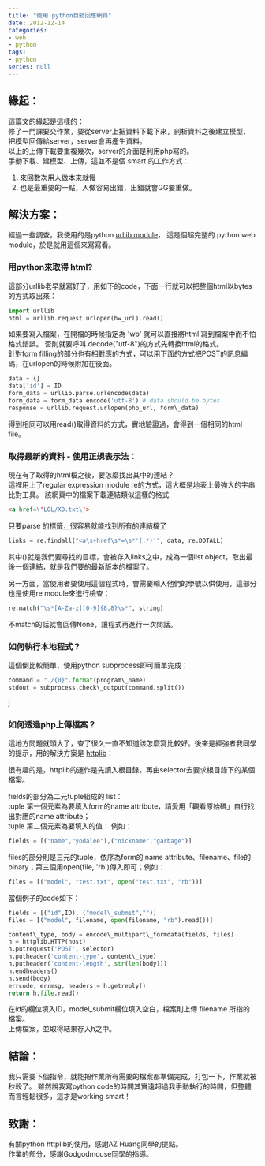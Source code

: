 ```yaml
---
title: "使用 python自動回應網頁"
date: 2012-12-14
categories:
- web
- python
tags:
- python
series: null
---
```


##  緣起：

這篇文的緣起是這樣的：  
修了一門課要交作業，要從server上把資料下載下來，剖析資料之後建立模型，把模型回傳給server，server會再產生資料。  
以上的上傳下載要重複幾次，server的介面是利用php寫的。  
手動下載、建模型、上傳，這並不是個 smart 的工作方式：  
1. 來回數次用人做本來就慢
2. 也是最重要的一點，人做容易出錯，出錯就會GG要重做。
<!--more-->

## 解決方案：

經過一些調查，我使用的是python [urllib module](http://docs.python.org/3/howto/urllib2.html)，
這是個超完整的 python web module，於是就用這個來寫寫看。  

### 用python來取得 html?  
這部分urllib老早就寫好了，用如下的code，下面一行就可以把整個html以bytes的方式取出來：   
```python
import urllib
html = urllib.request.urlopen(hw_url).read()  
```
如果要寫入檔案，在開檔的時候指定為 'wb' 就可以直接將html 寫到檔案中而不怕格式錯誤。 
否則就要呼叫.decode("utf-8")的方式先轉換html的格式。  
針對form filling的部分也有相對應的方式，可以用下面的方式把POST的訊息編碼，在urlopen的時候附加在後面。  
```python
data = {}  
data['id'] = ID  
form_data = urllib.parse.urlencode(data)  
form_data = form_data.encode('utf-8') # data should be bytes  
response = urllib.request.urlopen(php_url, form\_data)
```
得到相同可以用read()取得資料的方式，實地驗證過，會得到一個相同的html file。  

### 取得最新的資料 - 使用正規表示法：  
現在有了取得的html檔之後，要怎麼找出其中的連結？   
這裡用上了regular expression module re的方式，這大概是地表上最強大的字串比對工具。 該網頁中的檔案下載連結類似這樣的格式  
```html
<a href=\'LOL/XD.txt\'>
```

只要parse <a href>的標籤，很容易就能找到所有的連結檔了  
```python
links = re.findall("<a\s+href\s*=\s*'(.*)'", data, re.DOTALL)
```
其中()就是我們要尋找的目標，會被存入links之中，成為一個list object，取出最後一個連結，就是我們要的最新版本的檔案了。  

另一方面，當使用者要使用這個程式時，會需要輸入他們的學號以供使用，這部分也是使用re module來進行檢查：  
```python
re.match("\s*[A-Za-z][0-9]{8,8}\s*", string)
```
不match的話就會回傳None，讓程式再進行一次問話。  

### 如何執行本地程式？  
這個倒比較簡單，使用python subprocess即可簡單完成：  
```python
command = "./{0}".format(program\_name)  
stdout = subprocess.check\_output(command.split())   
```
j
### 如何透過php上傳檔案？

這地方問題就頭大了，查了很久一直不知道該怎麼寫比較好。後來是經強者我同學的提示，用的解決方案是 [httplib](http://stackoverflow.com/questions/1270518/python-standard-library-to-post-multipart-form-data-encoded-data)：  

很有趣的是，httplib的運作是先讀入根目錄，再由selector去要求根目錄下的某個檔案。  

fields的部分為二元tuple組成的 list：  
tuple 第一個元素為要填入form的name attribute，請愛用「觀看原始碼」自行找出對應的name attribute；  
tuple 第二個元素為要填入的值：
例如：
```python
fields = [("name","yodalee"),("nickname","garbage")]  
```

files的部分則是三元的tuple，依序為form的 name attribute、filename、file的binary；第三個用open(file, 'rb')傳入即可；例如：  
```python
files = [("model", "test.txt", open("test.txt", "rb"))]   
```

當個例子的code如下：  
```python
fields = [("id",ID), ("model\_submit","")]  
files = [("model", filename, open(filename, "rb").read())]  

content\_type, body = encode\_multipart\_formdata(fields, files)  
h = httplib.HTTP(host)  
h.putrequest('POST', selector)  
h.putheader('content-type', content\_type)  
h.putheader('content-length', str(len(body)))  
h.endheaders()  
h.send(body)  
errcode, errmsg, headers = h.getreply()  
return h.file.read()
```
在id的欄位填入ID，model\_submit欄位填入空白，檔案則上傳 filename 所指的檔案。   
上傳檔案，並取得結果存入h之中。  

## 結論：   

我只需要下個指令，就能把作業所有需要的檔案都準備完成，打包一下，作業就被秒殺了。
雖然說我寫python code的時間其實遠超過我手動執行的時間，但整體而言輕鬆很多，這才是working smart！  

## 致謝：

有關python httplib的使用，感謝AZ Huang同學的提點。  
作業的部分，感謝Godgodmouse同學的指導。